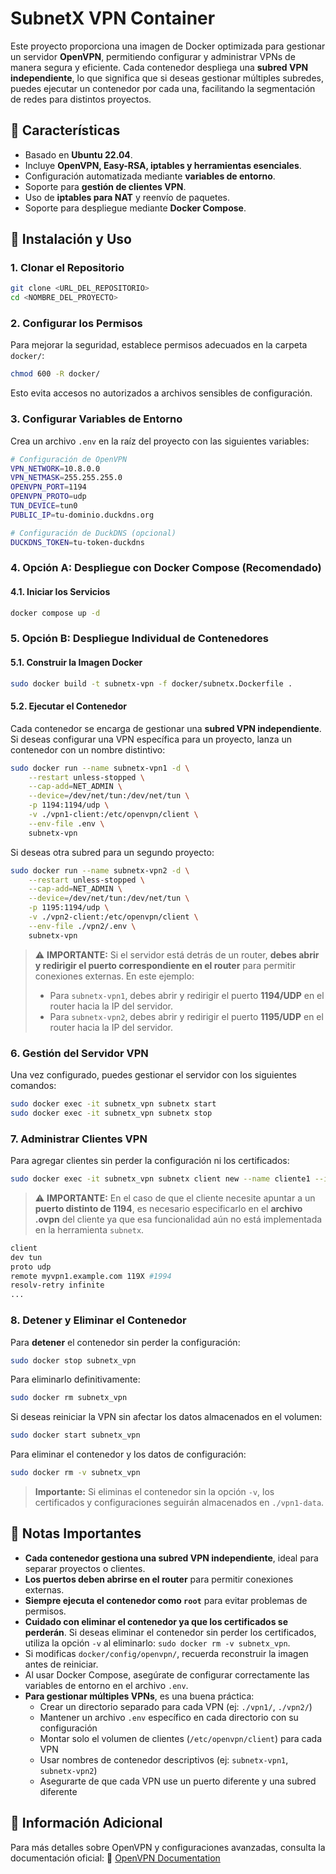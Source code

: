 # SubnetX VPN Container

Este proyecto proporciona una imagen de Docker optimizada para gestionar un servidor **OpenVPN**, permitiendo configurar y administrar VPNs de manera segura y eficiente. Cada contenedor despliega una **subred VPN independiente**, lo que significa que si deseas gestionar múltiples subredes, puedes ejecutar un contenedor por cada una, facilitando la segmentación de redes para distintos proyectos.

## 📌 Características
- Basado en **Ubuntu 22.04**.
- Incluye **OpenVPN, Easy-RSA, iptables y herramientas esenciales**.
- Configuración automatizada mediante **variables de entorno**.
- Soporte para **gestión de clientes VPN**.
- Uso de **iptables para NAT** y reenvío de paquetes.
- Soporte para despliegue mediante **Docker Compose**.

## 🚀 Instalación y Uso

### 1. Clonar el Repositorio
```bash
git clone <URL_DEL_REPOSITORIO>
cd <NOMBRE_DEL_PROYECTO>
```

### 2. Configurar los Permisos
Para mejorar la seguridad, establece permisos adecuados en la carpeta `docker/`:
```bash
chmod 600 -R docker/
```
Esto evita accesos no autorizados a archivos sensibles de configuración.

### 3. Configurar Variables de Entorno
Crea un archivo `.env` en la raíz del proyecto con las siguientes variables:

```bash
# Configuración de OpenVPN
VPN_NETWORK=10.8.0.0
VPN_NETMASK=255.255.255.0
OPENVPN_PORT=1194
OPENVPN_PROTO=udp
TUN_DEVICE=tun0
PUBLIC_IP=tu-dominio.duckdns.org

# Configuración de DuckDNS (opcional)
DUCKDNS_TOKEN=tu-token-duckdns
```

### 4. Opción A: Despliegue con Docker Compose (Recomendado)

#### 4.1. Iniciar los Servicios
```bash
docker compose up -d
```

### 5. Opción B: Despliegue Individual de Contenedores

#### 5.1. Construir la Imagen Docker
```bash
sudo docker build -t subnetx-vpn -f docker/subnetx.Dockerfile .
```

#### 5.2. Ejecutar el Contenedor
Cada contenedor se encarga de gestionar una **subred VPN independiente**. Si deseas configurar una VPN específica para un proyecto, lanza un contenedor con un nombre distintivo:
```bash
sudo docker run --name subnetx-vpn1 -d \
    --restart unless-stopped \
    --cap-add=NET_ADMIN \
    --device=/dev/net/tun:/dev/net/tun \
    -p 1194:1194/udp \
    -v ./vpn1-client:/etc/openvpn/client \
    --env-file .env \
    subnetx-vpn
```

Si deseas otra subred para un segundo proyecto:
```bash
sudo docker run --name subnetx-vpn2 -d \
    --restart unless-stopped \
    --cap-add=NET_ADMIN \
    --device=/dev/net/tun:/dev/net/tun \
    -p 1195:1194/udp \
    -v ./vpn2-client:/etc/openvpn/client \
    --env-file ./vpn2/.env \
    subnetx-vpn
```

> ⚠️ **IMPORTANTE:** Si el servidor está detrás de un router, **debes abrir y redirigir el puerto correspondiente en el router** para permitir conexiones externas. En este ejemplo:
> - Para `subnetx-vpn1`, debes abrir y redirigir el puerto **1194/UDP** en el router hacia la IP del servidor.
> - Para `subnetx-vpn2`, debes abrir y redirigir el puerto **1195/UDP** en el router hacia la IP del servidor.

### 6. Gestión del Servidor VPN
Una vez configurado, puedes gestionar el servidor con los siguientes comandos:
```bash
sudo docker exec -it subnetx_vpn subnetx start
sudo docker exec -it subnetx_vpn subnetx stop
```

### 7. Administrar Clientes VPN
Para agregar clientes sin perder la configuración ni los certificados:
```bash
sudo docker exec -it subnetx_vpn subnetx client new --name cliente1 --ip 10.8.0.10
```

> ⚠️ **IMPORTANTE:** En el caso de que el cliente necesite apuntar a un **puerto distinto de 1194**, es necesario especificarlo en el **archivo .ovpn** del cliente ya que esa funcionalidad aún no está implementada en la herramienta `subnetx`.

```bash
client
dev tun
proto udp
remote myvpn1.example.com 119X #1994
resolv-retry infinite
...
```

### 8. Detener y Eliminar el Contenedor
Para **detener** el contenedor sin perder la configuración:
```bash
sudo docker stop subnetx_vpn
```
Para eliminarlo definitivamente:
```bash
sudo docker rm subnetx_vpn
```
Si deseas reiniciar la VPN sin afectar los datos almacenados en el volumen:
```bash
sudo docker start subnetx_vpn
```
Para eliminar el contenedor y los datos de configuración:
```bash
sudo docker rm -v subnetx_vpn
```
> **Importante:** Si eliminas el contenedor sin la opción `-v`, los certificados y configuraciones seguirán almacenados en `./vpn1-data`.

## 📌 Notas Importantes
- **Cada contenedor gestiona una subred VPN independiente**, ideal para separar proyectos o clientes.
- **Los puertos deben abrirse en el router** para permitir conexiones externas.
- **Siempre ejecuta el contenedor como `root`** para evitar problemas de permisos.
- **Cuidado con eliminar el contenedor ya que los certificados se perderán**. Si deseas eliminar el contenedor sin perder los certificados, utiliza la opción `-v` al eliminarlo: `sudo docker rm -v subnetx_vpn`.
- Si modificas `docker/config/openvpn/`, recuerda reconstruir la imagen antes de reiniciar.
- Al usar Docker Compose, asegúrate de configurar correctamente las variables de entorno en el archivo `.env`.
- **Para gestionar múltiples VPNs**, es una buena práctica:
  - Crear un directorio separado para cada VPN (ej: `./vpn1/`, `./vpn2/`)
  - Mantener un archivo `.env` específico en cada directorio con su configuración
  - Montar solo el volumen de clientes (`/etc/openvpn/client`) para cada VPN
  - Usar nombres de contenedor descriptivos (ej: `subnetx-vpn1`, `subnetx-vpn2`)
  - Asegurarte de que cada VPN use un puerto diferente y una subred diferente

## 📖 Información Adicional
Para más detalles sobre OpenVPN y configuraciones avanzadas, consulta la documentación oficial:
🔗 [OpenVPN Documentation](https://openvpn.net/community-resources/)

